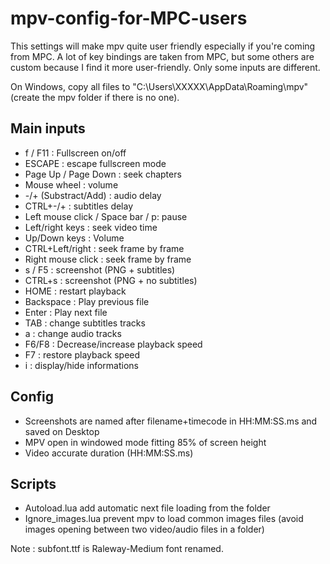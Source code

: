 # mpv-config-for-MPC-users

This settings will make mpv quite user friendly especially if you're coming from MPC. A lot of key bindings are taken from MPC, but some others are custom because I find it more user-friendly.
Only some inputs are different.

On Windows, copy all files to "C:\Users\XXXXX\AppData\Roaming\mpv" (create the mpv folder if there is no one).

## Main inputs

- f / F11 : Fullscreen on/off
- ESCAPE : escape fullscreen mode
- Page Up / Page Down : seek chapters
- Mouse wheel : volume
- -/+ (Substract/Add) : audio delay
- CTRL+-/+ : subtitles delay
- Left mouse click / Space bar / p: pause
- Left/right keys : seek video time
- Up/Down keys : Volume
- CTRL+Left/right : seek frame by frame
- Right mouse click : seek frame by frame
- s / F5 : screenshot (PNG + subtitles)
- CTRL+s : screenshot (PNG + no subtitles)
- HOME : restart playback
- Backspace : Play previous file
- Enter : Play next file
- TAB : change subtitles tracks
- a : change audio tracks
- F6/F8 : Decrease/increase playback speed
- F7 : restore playback speed
- i : display/hide informations

## Config

- Screenshots are named after filename+timecode in HH:MM:SS.ms and saved on Desktop
- MPV open in windowed mode fitting 85% of screen height
- Video accurate duration (HH:MM:SS.ms)

## Scripts

- Autoload.lua add automatic next file loading from the folder
- Ignore_images.lua prevent mpv to load common images files (avoid images opening between two video/audio files in a folder)



Note : subfont.ttf is Raleway-Medium font renamed.

